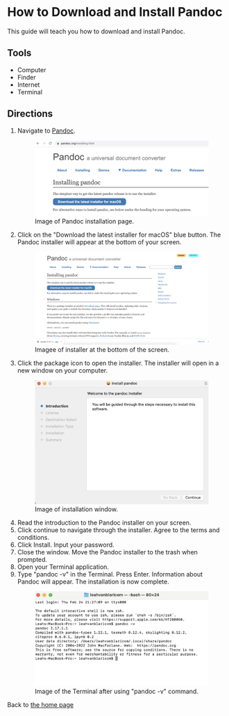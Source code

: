 # How to Download and Install Pandoc 
This guide will teach you how to download and install Pandoc.

## Tools 
- Computer 
- Finder 
- Internet
- Terminal

## Directions 
1. Navigate to [Pandoc](https://pandoc.org/installing.html). 
    <figure> <img src="images/pandoc-info-screen.png"> 
      <figcaption> Image of Pandoc installation page. </figcaption> </figure>
2.  Click on the "Download the latest installer for macOS" blue button. The Pandoc installer will appear at the bottom of your screen. 
    <figure> <img src="images/pandoc-install-bottom-of-screen.png"> 
     <figcaption> Imagee of installer at the bottom of the screen. </figcaption> </figure>
3. Click the package icon to open the installer. The installer will open in a new window on your computer.
   <figure> <img src="images/pandoc-installer.png"> 
   <figcaption> Image of installation window. </figure>
4. Read the introduction to the Pandoc installer on your screen.
5. Click continue to navigate through the installer. Agree to the terms and conditions. 
6. Click Install. Input your password. 
7. Close the window. Move the Pandoc installer to the trash when prompted. 
8.  Open your Terminal application. 
9.  Type "pandoc -v" in the Terminal. Press Enter. Information about Pandoc will appear. The installation is now complete. 
     <figure> <img src="images/pandoc-v.png"> 
     <figcaption> Image of the Terminal after using "pandoc -v" command. </figure>

Back to [the home page](../index.html)